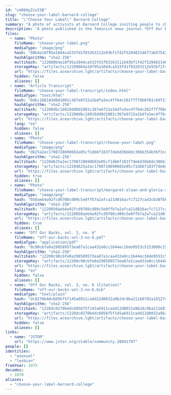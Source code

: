 ```yaml
---
id: "cmD6HyZzoISB"
slug: "choose-your-label-barnard-college"
title: "\"Choose Your Label\" Barnard College"
summary: "A photo of activists at Barnard College inviting people to choose their own label"
description: "A photo published in the feminist news journal *Off Our Backs* depicting activists at Barnard College inviting people to choose their own label, with \"asexual\" as one of the options"
files:
  - name: "Photo"
    fileName: "choose-your-label.png"
    mediaType: "image/png"
    hash: "80b4a18f95a1044ca533fd1f03263112e93bf1f42f52048214677ab57542b7eb"
    hashAlgorithm: "sha2-256"
    multihash: "122080b4a18f95a1044ca533fd1f03263112e93bf1f42f52048214677ab57542b7eb"
    storageKey: "artifacts/122080b4a18f95a1044ca533fd1f03263112e93bf1f42f52048214677ab57542b7eb"
    url: "https://files.acearchive.lgbt/artifacts/choose-your-label-barnard-college/choose-your-label.png"
    hidden: false
    aliases: []
  - name: "Article Transcript"
    fileName: "choose-your-label-transcript/index.html"
    mediaType: "text/html"
    hash: "0dbc18818dd0d1001c367e6f22a1bdfa3ec4ff64c262f7f70b6f01c0df23e9e6"
    hashAlgorithm: "sha2-256"
    multihash: "12200dbc18818dd0d1001c367e6f22a1bdfa3ec4ff64c262f7f70b6f01c0df23e9e6"
    storageKey: "artifacts/12200dbc18818dd0d1001c367e6f22a1bdfa3ec4ff64c262f7f70b6f01c0df23e9e6"
    url: "https://files.acearchive.lgbt/artifacts/choose-your-label-barnard-college/choose-your-label-transcript/index.html"
    lang: "en"
    hidden: false
    aliases: []
  - name: "Photo"
    fileName: "choose-your-label-transcript/choose-your-label.png"
    mediaType: "image/png"
    hash: "d625a2ec1798728690602e05cf1db6f183f7de6d36b8dc306b354b36f3cd747f"
    hashAlgorithm: "sha2-256"
    multihash: "1220d625a2ec1798728690602e05cf1db6f183f7de6d36b8dc306b354b36f3cd747f"
    storageKey: "artifacts/1220d625a2ec1798728690602e05cf1db6f183f7de6d36b8dc306b354b36f3cd747f"
    url: "https://files.acearchive.lgbt/artifacts/choose-your-label-barnard-college/choose-your-label-transcript/choose-your-label.png"
    hidden: true
    aliases: []
  - name: "Photo"
    fileName: "choose-your-label-transcript/margaret-sloan-and-gloria-steinem.png"
    mediaType: "image/png"
    hash: "050aeb4a92fcd9708cd09c5e0ffb7a2afca21d016acfc7127cad3cb38fbb89d6"
    hashAlgorithm: "sha2-256"
    multihash: "1220050aeb4a92fcd9708cd09c5e0ffb7a2afca21d016acfc7127cad3cb38fbb89d6"
    storageKey: "artifacts/1220050aeb4a92fcd9708cd09c5e0ffb7a2afca21d016acfc7127cad3cb38fbb89d6"
    url: "https://files.acearchive.lgbt/artifacts/choose-your-label-barnard-college/choose-your-label-transcript/margaret-sloan-and-gloria-steinem.png"
    hidden: true
    aliases: []
  - name: "Off Our Backs, vol. 3, no. 6"
    fileName: "off-our-backs-vol-3-no-6.pdf"
    mediaType: "application/pdf"
    hash: "0c90cbfe0a298589573ea87a1caa432e0cc1644ec16de9553c5153080c15a266"
    hashAlgorithm: "sha2-256"
    multihash: "12200c90cbfe0a298589573ea87a1caa432e0cc1644ec16de9553c5153080c15a266"
    storageKey: "artifacts/12200c90cbfe0a298589573ea87a1caa432e0cc1644ec16de9553c5153080c15a266"
    url: "https://files.acearchive.lgbt/artifacts/choose-your-label-barnard-college/off-our-backs-vol-3-no-6.pdf"
    lang: "en"
    hidden: false
    aliases: []
  - name: "Off Our Backs, vol. 3, no. 6 (Citation)"
    fileName: "off-our-backs-vol-3-no-6.bib"
    mediaType: "text/plain"
    hash: "dc0270b4dc6056f5f145a6911cadd12d0032a9b24c9ba21168792a18127496ed"
    hashAlgorithm: "sha2-256"
    multihash: "1220dc0270b4dc6056f5f145a6911cadd12d0032a9b24c9ba21168792a18127496ed"
    storageKey: "artifacts/1220dc0270b4dc6056f5f145a6911cadd12d0032a9b24c9ba21168792a18127496ed"
    url: "https://files.acearchive.lgbt/artifacts/choose-your-label-barnard-college/off-our-backs-vol-3-no-6.bib"
    hidden: false
    aliases: []
links:
  - name: "JSTOR"
    url: "https://www.jstor.org/stable/community.28041797"
people: []
identities:
  - "asexual"
  - "lesbian"
fromYear: 1973
decades:
  - 1970
aliases:
  - "choose-your-label-bernard-college"
---
```

